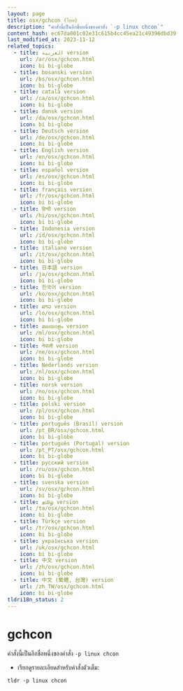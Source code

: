 ```yaml
---
layout: page
title: osx/gchcon (ไทย)
description: "คำสั่งนี้เป็นอีกชื่อหนึ่งของคำสั่ง `-p linux chcon`"
content_hash: ec67da001c02e31c615b4cc45ea21c49396dbd39
last_modified_at: 2023-11-12
related_topics:
  - title: العربية version
    url: /ar/osx/gchcon.html
    icon: bi bi-globe
  - title: bosanski version
    url: /bs/osx/gchcon.html
    icon: bi bi-globe
  - title: català version
    url: /ca/osx/gchcon.html
    icon: bi bi-globe
  - title: dansk version
    url: /da/osx/gchcon.html
    icon: bi bi-globe
  - title: Deutsch version
    url: /de/osx/gchcon.html
    icon: bi bi-globe
  - title: English version
    url: /en/osx/gchcon.html
    icon: bi bi-globe
  - title: español version
    url: /es/osx/gchcon.html
    icon: bi bi-globe
  - title: français version
    url: /fr/osx/gchcon.html
    icon: bi bi-globe
  - title: हिन्दी version
    url: /hi/osx/gchcon.html
    icon: bi bi-globe
  - title: Indonesia version
    url: /id/osx/gchcon.html
    icon: bi bi-globe
  - title: italiano version
    url: /it/osx/gchcon.html
    icon: bi bi-globe
  - title: 日本語 version
    url: /ja/osx/gchcon.html
    icon: bi bi-globe
  - title: 한국어 version
    url: /ko/osx/gchcon.html
    icon: bi bi-globe
  - title: ລາວ version
    url: /lo/osx/gchcon.html
    icon: bi bi-globe
  - title: മലയാളം version
    url: /ml/osx/gchcon.html
    icon: bi bi-globe
  - title: नेपाली version
    url: /ne/osx/gchcon.html
    icon: bi bi-globe
  - title: Nederlands version
    url: /nl/osx/gchcon.html
    icon: bi bi-globe
  - title: norsk version
    url: /no/osx/gchcon.html
    icon: bi bi-globe
  - title: polski version
    url: /pl/osx/gchcon.html
    icon: bi bi-globe
  - title: português (Brasil) version
    url: /pt_BR/osx/gchcon.html
    icon: bi bi-globe
  - title: português (Portugal) version
    url: /pt_PT/osx/gchcon.html
    icon: bi bi-globe
  - title: русский version
    url: /ru/osx/gchcon.html
    icon: bi bi-globe
  - title: svenska version
    url: /sv/osx/gchcon.html
    icon: bi bi-globe
  - title: தமிழ் version
    url: /ta/osx/gchcon.html
    icon: bi bi-globe
  - title: Türkçe version
    url: /tr/osx/gchcon.html
    icon: bi bi-globe
  - title: українська version
    url: /uk/osx/gchcon.html
    icon: bi bi-globe
  - title: 中文 version
    url: /zh/osx/gchcon.html
    icon: bi bi-globe
  - title: 中文 (繁體, 台灣) version
    url: /zh_TW/osx/gchcon.html
    icon: bi bi-globe
tldri18n_status: 2
---
```

# gchcon

คำสั่งนี้เป็นอีกชื่อหนึ่งของคำสั่ง `-p linux chcon`

- เรียกดูรายละเอียดสำหรับคำสั่งตัวเต็ม:

`tldr -p linux chcon`
